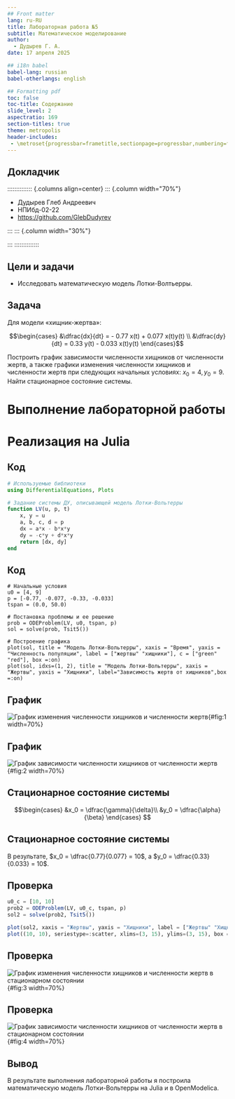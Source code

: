 ```yaml
---
## Front matter
lang: ru-RU
title: Лабораторная работа №5
subtitle: Математическое моделирование
author:
  - Дудырев Г. А.
date: 17 апреля 2025

## i18n babel
babel-lang: russian
babel-otherlangs: english

## Formatting pdf
toc: false
toc-title: Содержание
slide_level: 2
aspectratio: 169
section-titles: true
theme: metropolis
header-includes:
 - \metroset{progressbar=frametitle,sectionpage=progressbar,numbering=fraction}
---
```


## Докладчик

:::::::::::::: {.columns align=center}
::: {.column width="70%"}

  * Дудырев Глеб Андреевич
  * НПИбд-02-22
  * <https://github.com/GlebDudyrev>

:::
::: {.column width="30%"}


:::
::::::::::::::

## Цели и задачи

- Исследовать математическую модель Лотки-Волтьерры.


## Задача

Для модели «хищник-жертва»:

$$\begin{cases}
    &\dfrac{dx}{dt} = - 0.77 x(t) + 0.077 x(t)y(t) \\
    &\dfrac{dy}{dt} = 0.33 y(t) - 0.033 x(t)y(t)
\end{cases}$$

Построить график зависимости численности хищников от численности жертв, а также графики изменения численности хищников и численности жертв при следующих начальных условиях: $x_0 = 4, y_0 = 9.$ Найти стационарное состояние системы.

# Выполнение лабораторной работы

# Реализация на Julia

## Код

```Julia
# Используемые библиотеки
using DifferentialEquations, Plots

# Задание системы ДУ, описывающей модель Лотки-Вольтерры
function LV(u, p, t)
    x, y = u
    a, b, c, d = p
    dx = a*x - b*x*y
    dy = -c*y + d*x*y
    return [dx, dy]
end
```

## Код

```
# Начальные условия
u0 = [4, 9]
p = [-0.77, -0.077, -0.33, -0.033]
tspan = (0.0, 50.0)

# Постановка проблемы и ее решение
prob = ODEProblem(LV, u0, tspan, p)
sol = solve(prob, Tsit5())

# Построение графика
plot(sol, title = "Модель Лотки-Вольтерры", xaxis = "Время", yaxis = "Численность популяции", label = ["жертвы" "хищники"], c = ["green" "red"], box =:on)
plot(sol, idxs=(1, 2), title = "Модель Лотки-Вольтерры", xaxis = "Жертвы", yaxis = "Хищники", label="Зависимость жертв от хищников",box =:on)
```

## График

![График изменения численности хищников и численности жертв](image/1.png){#fig:1 width=70%}

## График

![График зависимости численности хищников от численности жертв](image/2.png){#fig:2 width=70%}

## Стационарное состояние системы

$$\begin{cases}
  &x_0 = \dfrac{\gamma}{\delta}\\
  &y_0 = \dfrac{\alpha}{\beta}
\end{cases}
$$

## Стационарное состояние системы


В результате, $x_0 = \dfrac{0.77}{0.077} = 10$, а $y_0 = \dfrac{0.33}{0.033} = 10$.

## Проверка

```Julia
u0_c = [10, 10]
prob2 = ODEProblem(LV, u0_c, tspan, p)
sol2 = solve(prob2, Tsit5())

plot(sol2, xaxis = "Жертвы", yaxis = "Хищники", label = ["Жертвы" "Хищники"], c = ["green" "purple"], box =:on)
plot((10, 10), seriestype=:scatter, xlims=(3, 15), ylims=(3, 15), box =:on, c = "blue", markersize=10, label = "Стационарная точка")
```

## Проверка

![График изменения численности хищников и численности жертв в стационарном состоянии](image/3.png){#fig:3 width=70%}

## Проверка

![График зависимости численности хищников от численности жертв в стационарном состоянии](image/4.png){#fig:4 width=70%}

## Вывод

В результате выполнения лабораторной работы я построила математическую модель Лотки-Вольтерры на Julia и в OpenModelica.